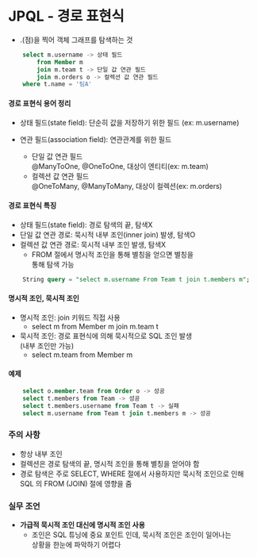 # JPQL - 경로 표현식

- .(점)을 찍어 객체 그래프를 탐색하는 것
```sql
    select m.username -> 상태 필드
        from Member m
        join m.team t -> 단일 값 연관 필드
        join m.orders o -> 컬렉션 값 연관 필드
    where t.name = '팀A' 
```

#### 경로 표현식 용어 정리
- 상태 필드(state field): 단순히 값을 저장하기 위한 필드
 (ex: m.username)

- 연관 필드(association field): 연관관계를 위한 필드
    - 단일 값 연관 필드 <br>
       @ManyToOne, @OneToOne, 대상이 엔티티(ex: m.team)
    - 컬렉션 값 연관 필드 <br>
       @OneToMany, @ManyToMany, 대상이 컬렉션(ex: m.orders)
       
#### 경로 표현식 특징
- 상태 필드(state field): 경로 탐색의 끝, 탐색X
- 단일 값 연관 경로: 묵시적 내부 조인(inner join) 발생, 탐색O
- 컬렉션 값 연관 경로: 묵시적 내부 조인 발생, 탐색X
    - FROM 절에서 명시적 조인을 통해 별칭을 얻으면 별칭을<br>
     통해 탐색 가능
```sql
    String query = "select m.username From Team t join t.members m";
```

#### 명시적 조인, 묵시적 조인
- 명시적 조인: join 키워드 직접 사용
    - select m from Member m join m.team t
- 묵시적 조인: 경로 표현식에 의해 묵시적으로 SQL 조인 발생<br>
  (내부 조인만 가능)
    - select m.team from Member m

#### 예제
````sql
    select o.member.team from Order o -> 성공
    select t.members from Team -> 성공
    select t.members.username from Team t -> 실패
    select m.username from Team t join t.members m -> 성공
````

### 주의 사항
- 항상 내부 조인
- 컬렉션은 경로 탐색의 끝, 명시적 조인을 통해 별칭을 얻어야 함
- 경로 탐색은 주로 SELECT, WHERE 절에서 사용하지만 묵시적 조인으로 인해 <br>
  SQL 의 FROM (JOIN) 절에 영향을 줌
  
### 실무 조언
- **가급적 묵시적 조인 대신에 명시적 조인 사용**
    - 조인은 SQL 튜닝에 중요 포인트 인데, 묵시적 조인은 조인이 일어나는<br>
    상황을 한눈에 파악하기 어렵다
